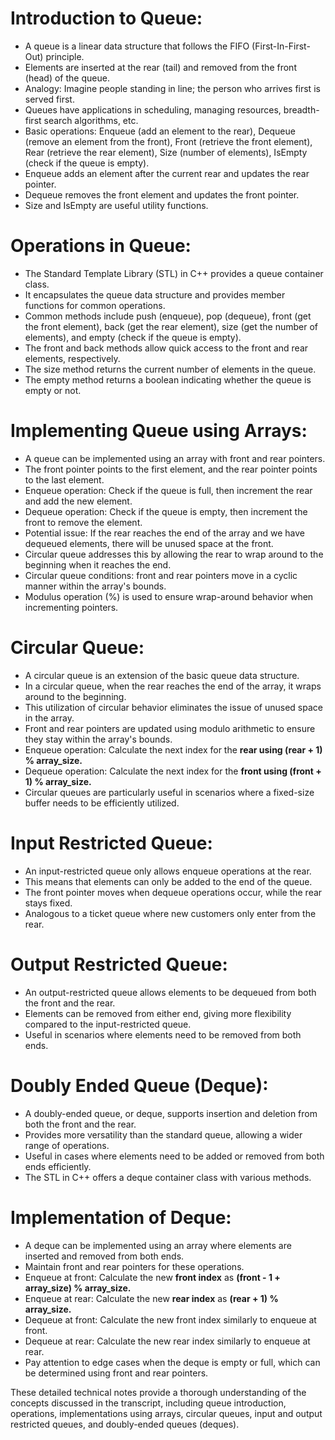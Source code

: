 


# **Introduction to Queue:**

- A queue is a linear data structure that follows the FIFO (First-In-First-Out) principle.
- Elements are inserted at the rear (tail) and removed from the front (head) of the queue.
- Analogy: Imagine people standing in line; the person who arrives first is served first.
- Queues have applications in scheduling, managing resources, breadth-first search algorithms, etc.
- Basic operations: Enqueue (add an element to the rear), Dequeue (remove an element from the front), Front (retrieve the front element), Rear (retrieve the rear element), Size (number of elements), IsEmpty (check if the queue is empty).
- Enqueue adds an element after the current rear and updates the rear pointer.
- Dequeue removes the front element and updates the front pointer.
- Size and IsEmpty are useful utility functions.

# **Operations in Queue:**

- The Standard Template Library (STL) in C++ provides a queue container class.
- It encapsulates the queue data structure and provides member functions for common operations.
- Common methods include push (enqueue), pop (dequeue), front (get the front element), back (get the rear element), size (get the number of elements), and empty (check if the queue is empty).
- The front and back methods allow quick access to the front and rear elements, respectively.
- The size method returns the current number of elements in the queue.
- The empty method returns a boolean indicating whether the queue is empty or not.

# **Implementing Queue using Arrays:**

- A queue can be implemented using an array with front and rear pointers.
- The front pointer points to the first element, and the rear pointer points to the last element.
- Enqueue operation: Check if the queue is full, then increment the rear and add the new element.
- Dequeue operation: Check if the queue is empty, then increment the front to remove the element.
- Potential issue: If the rear reaches the end of the array and we have dequeued elements, there will be unused space at the front.
- Circular queue addresses this by allowing the rear to wrap around to the beginning when it reaches the end.
- Circular queue conditions: front and rear pointers move in a cyclic manner within the array's bounds.
- Modulus operation (%) is used to ensure wrap-around behavior when incrementing pointers.

# **Circular Queue:**

- A circular queue is an extension of the basic queue data structure.
- In a circular queue, when the rear reaches the end of the array, it wraps around to the beginning.
- This utilization of circular behavior eliminates the issue of unused space in the array.
- Front and rear pointers are updated using modulo arithmetic to ensure they stay within the array's bounds.
- Enqueue operation: Calculate the next index for the **rear using (rear + 1) % array_size.**
- Dequeue operation: Calculate the next index for the **front using (front + 1) % array_size.**
- Circular queues are particularly useful in scenarios where a fixed-size buffer needs to be efficiently utilized.

# **Input Restricted Queue:**

- An input-restricted queue only allows enqueue operations at the rear.
- This means that elements can only be added to the end of the queue.
- The front pointer moves when dequeue operations occur, while the rear stays fixed.
- Analogous to a ticket queue where new customers only enter from the rear.

# **Output Restricted Queue:**

- An output-restricted queue allows elements to be dequeued from both the front and the rear.
- Elements can be removed from either end, giving more flexibility compared to the input-restricted queue.
- Useful in scenarios where elements need to be removed from both ends.

# **Doubly Ended Queue (Deque):**

- A doubly-ended queue, or deque, supports insertion and deletion from both the front and the rear.
- Provides more versatility than the standard queue, allowing a wider range of operations.
- Useful in cases where elements need to be added or removed from both ends efficiently.
- The STL in C++ offers a deque container class with various methods.

# **Implementation of Deque:**

- A deque can be implemented using an array where elements are inserted and removed from both ends.
- Maintain front and rear pointers for these operations.
- Enqueue at front: Calculate the new **front index** as **(front - 1 + array_size) % array_size.**
- Enqueue at rear: Calculate the new **rear index** as **(rear + 1) % array_size.**
- Dequeue at front: Calculate the new front index similarly to enqueue at front.
- Dequeue at rear: Calculate the new rear index similarly to enqueue at rear.
- Pay attention to edge cases when the deque is empty or full, which can be determined using front and rear pointers.



These detailed technical notes provide a thorough understanding of the concepts discussed in the transcript, including queue introduction, operations, implementations using arrays, circular queues, input and output restricted queues, and doubly-ended queues (deques).